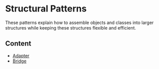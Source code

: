 # Structural Patterns

These patterns explain how to assemble objects and classes into larger structures while keeping these structures flexible and efficient.

## Content

* [Adapter](adapter)
* [Bridge](bridge)
